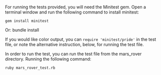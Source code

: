 For running the tests provided, you will need the Minitest gem. Open a
terminal window and run the following command to install minitest:

    gem install minitest
Or:
    bundle install

If you would like color output, you can `require 'minitest/pride'` in
the test file, or note the alternative instruction, below, for running
the test file.

In order to run the test, you can run the test file from the mars_rover
directory. Running the following command:

    ruby mars_rover_test.rb

